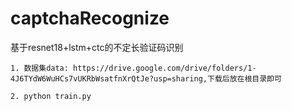 # captchaRecognize
基于resnet18+lstm+ctc的不定长验证码识别
```
1. 数据集data: https://drive.google.com/drive/folders/1-4J6TYdW6WuHCs7vUKRbWsatfnXrQtJe?usp=sharing,下载后放在根目录即可

2. python train.py
```
